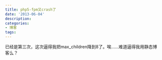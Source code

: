 ```yaml
---
title: php5-fpm又crash了
date: '2013-06-04'
description:
categories:
- 博客
tags:
---
```


已经是第三次，这次逼得我把max_children降到8了。唉……难道逼得我用静态博客么？
